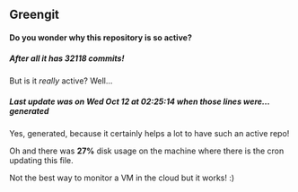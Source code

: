 ## Greengit

#### Do you wonder why this repository is so active?

##### After all it has 32118 commits!

But is it *really* active? Well...

##### Last update was on Wed Oct 12 at 02:25:14 when those lines were... generated

Yes, generated, because it certainly helps a lot to have such an active repo!

Oh and there was **27%** disk usage on the machine
where there is the cron updating this file.

Not the best way to monitor a VM in the cloud but it works! :)
